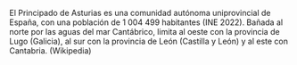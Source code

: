 El Principado de Asturias es una comunidad autónoma uniprovincial de España, con una población de 1 004 499 habitantes (INE 2022).​ Bañada al norte por las aguas del mar Cantábrico, limita al oeste con la provincia de Lugo (Galicia), al sur con la provincia de León (Castilla y León) y al este con Cantabria. (Wikipedia)
